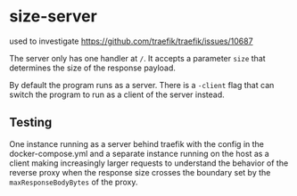# size-server

used to investigate https://github.com/traefik/traefik/issues/10687

The server only has one handler at `/`. It accepts a parameter `size` that
determines the size of the response payload.

By default the program runs as a server. There is a `-client` flag that can
switch the program to run as a client of the server instead.

## Testing
One instance running as a server behind traefik with the config in the 
docker-compose.yml and a separate instance running on the host as a client
making increasingly larger requests to understand the behavior of the reverse
proxy when the response size crosses the boundary set by the `maxResponseBodyBytes`
of the proxy.